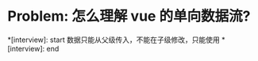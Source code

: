 <!--
 * @Author: mrzou
 * @Date: 2021-07-19 01:09:09
 * @LastEditors: mrzou
 * @LastEditTime: 2021-07-19 01:09:25
 * @Description: file content
-->
# Problem: 怎么理解 vue 的单向数据流?

*[interview]: start
数据只能从父级传入，不能在子级修改，只能使用
*[interview]: end

